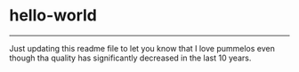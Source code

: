 # hello-world
----------
Just updating this readme file to let you know that I love pummelos even though tha quality has significantly decreased in the last 10 years.
